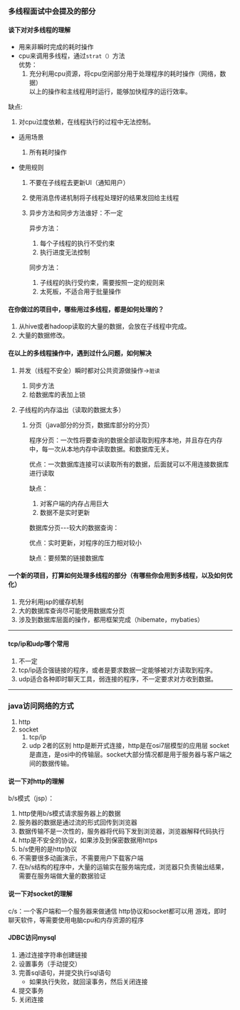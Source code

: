 ### 多线程面试中会提及的部分
#### 谈下对对多线程的理解
 * 用来非瞬时完成的耗时操作<br>
 * cpu来调用多线程，通过`strat（）`方法<br>
 优势：
   1. 充分利用cpu资源，将cpu空闲部分用于处理程序的耗时操作（网络，数据）<br>
   以上的操作和主线程用时运行，能够加快程序的运行效率。
 
 缺点:
   1. 对cpu过度依赖，在线程执行的过程中无法控制。
   
 * 适用场景 
   1. 所有耗时操作
 
 * 使用规则
   1. 不要在子线程去更新UI（通知用户）<br>
   2. 使用消息传递机制将子线程处理好的结果发回给主线程
   3. 异步方法和同步方法谁好：不一定
     
      异步方法：
       1. 每个子线程的执行不受约束
       2. 执行进度无法控制
         
      同步方法：
       1. 子线程的执行受约束，需要按照一定的规则来
       2. 太死板，不适合用于批量操作
       
#### 在你做过的项目中，哪些用过多线程，都是如何处理的？
 1. 从hive或者hadoop读取的大量的数据，会放在子线程中完成。
 2. 大量的数据修改。

#### 在以上的多线程操作中，遇到过什么问题，如何解决
 1. 并发（线程不安全）瞬时都对公共资源做操作→`脏读`
    1. 同步方法
    2. 给数据库的表加上锁
    
 2. 子线程的内存溢出（读取的数据太多）
    1. 分页（java部分的分页，数据库部分的分页）
     
       程序分页：一次性将要查询的数据全部读取到程序本地，并且存在内存中，每一次从本地内存中读取数据。和数据库无关。
       
       优点：一次数据库连接可以读取所有的数据，后面就可以不用连接数据库进行读取
       
       缺点：
          1. 对客户端的内存占用巨大
          2. 数据不是实时更新
          
       数据库分页---较大的数据查询：
       
       优点：实时更新，对程序的压力相对较小
       
       缺点：要频繁的链接数据库
       
#### 一个新的项目，打算如何处理多线程的部分（有哪些你会用到多线程，以及如何优化）
1. 充分利用jsp的缓存机制
2. 大的数据库查询尽可能使用数据库分页
3. 涉及到数据库层面的操作，都用框架完成（hibemate，mybaties）

---

#### tcp/ip和udp哪个常用
1. 不一定
2. tcp/ip适合强链接的程序，或者是要求数据一定能够被对方读取到程序。
3. udp适合各种即时聊天工具，弱连接的程序，不一定要求对方收到数据。

---

### java访问网络的方式
1. http
2. socket
   1. tcp/ip
   2. udp
2者的区别
http是断开式连接，http是在osi7层模型的应用层
socket是直连，是osi中的传输层。socket大部分情况都是用于服务器与客户端之间的数据传输。

#### 说一下对http的理解
b/s模式（jsp）：
1. http使用b/s模式请求服务器上的数据
2. 服务器的数据是通过流的形式回传到浏览器
3. 数据传输不是一次性的，服务器将代码下发到浏览器，浏览器解释代码执行
4. http是不安全的协议，如果涉及到保密数据用https
5. b/s使用的是http协议
6. 不需要很多动画演示，不需要用户下载客户端
7. 在b/s结构的程序中，大量的运输实在服务端完成，浏览器只负责输出结果，需要在服务端做大量的数据验证

#### 说一下对socket的理解
c/s：一个客户端和一个服务器来做通信
http协议和socket都可以用
游戏，即时聊天软件，等需要使用电脑cpu和内存资源的程序

#### JDBC访问mysql
1. 通过连接字符串创建链接
2. 设置事务（手动提交）
3. 完善sql语句，并提交执行sql语句
   * 如果执行失败，就回滚事务，然后关闭连接
4. 提交事务
5. 关闭连接
